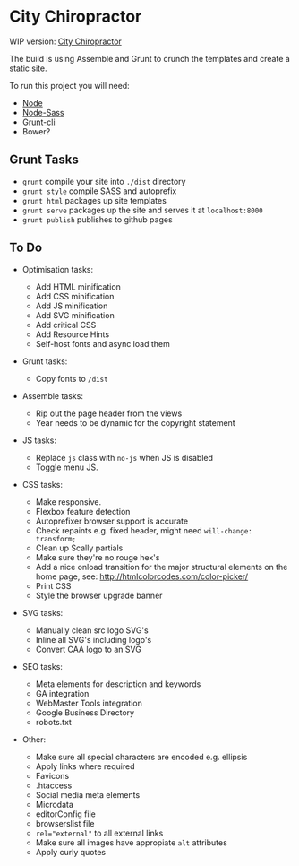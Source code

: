 # City Chiropractor

WIP version: [City Chiropractor](http://kllevin.github.io/citychiropractor/)

The build is using Assemble and Grunt to crunch the templates and create a
static site.

To run this project you will need:
- [Node](http://nodejs.org/)
- [Node-Sass](https://npmjs.org/package/node-sass)
- [Grunt-cli](http://gruntjs.com/)
- Bower?

## Grunt Tasks

- `grunt` compile your site into `./dist` directory
- `grunt style` compile SASS and autoprefix
- `grunt html` packages up site templates
- `grunt serve` packages up the site and serves it at `localhost:8000`
- `grunt publish` publishes to github pages

## To Do

- Optimisation tasks:
  - Add HTML minification
  - Add CSS minification
  - Add JS minification
  - Add SVG minification
  - Add critical CSS
  - Add Resource Hints
  - Self-host fonts and async load them

- Grunt tasks:
  - Copy fonts to `/dist`

- Assemble tasks:
  - Rip out the page header from the views
  - Year needs to be dynamic for the copyright statement

- JS tasks:
  - Replace `js` class with `no-js` when JS is disabled
  - Toggle menu JS.

- CSS tasks:
  - Make responsive.
  - Flexbox feature detection
  - Autoprefixer browser support is accurate
  - Check repaints e.g. fixed header, might need `will-change: transform;`
  - Clean up Scally partials
  - Make sure they're no rouge hex's
  - Add a nice onload transition for the major structural elements on the home
    page, see: http://htmlcolorcodes.com/color-picker/
  - Print CSS
  - Style the browser upgrade banner

- SVG tasks:
  - Manually clean src logo SVG's
  - Inline all SVG's including logo's
  - Convert CAA logo to an SVG

- SEO tasks:
  - Meta elements for description and keywords
  - GA integration
  - WebMaster Tools integration
  - Google Business Directory
  - robots.txt

- Other:
  - Make sure all special characters are encoded e.g. ellipsis
  - Apply links where required
  - Favicons
  - .htaccess
  - Social media meta elements
  - Microdata
  - editorConfig file
  - browserslist file
  - `rel="external"` to all external links
  - Make sure all images have appropiate `alt` attributes
  - Apply curly quotes
